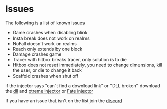 # Issues

The following is a list of known issues

  - Game crashes when disabling blink
  - Insta break does not work on realms
  - NoFall doesn't work on realms
  - Reach only extends by one block
  - Damage crashes game
  - Tracer with hitbox breaks tracer, only solution is to die
  - Hitbox does not reset immediately, you need to change dimensions, kill the user, or die to change it back
  - Scaffold crashes when shut off

if the injector says "can't find a download link" or "DLL broken" download the [dll](https://horion.download/dll) and [xtreme injector](https://www.unknowncheats.me/forum/downloads.php?do=file&id=21570&act=down&actionhash=1639347436-42eecac7227064b0601d22c3ff1b1425a2056af7) or [Fate injector](https://github.com/fligger/FateInjector/releases/tag/1.0)

If you have an issue that isn't on the list join the [discord](https://discord.gg/horion)
